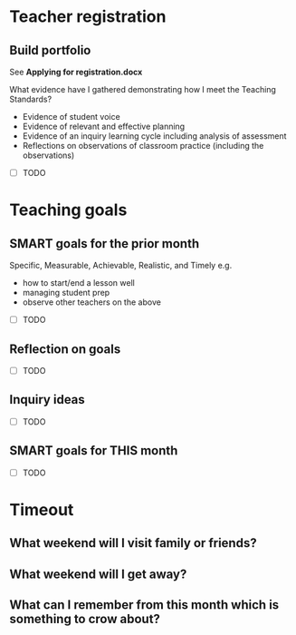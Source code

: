 
# Teacher registration

## Build portfolio

See **Applying for registration.docx**

What evidence have I gathered demonstrating how I meet the Teaching Standards?
- Evidence of student voice
- Evidence of relevant and effective planning
- Evidence of an inquiry learning cycle including analysis of assessment
- Reflections on observations of classroom practice (including the observations)
- [ ] TODO 

# Teaching goals

## SMART goals for the prior month
Specific, Measurable, Achievable, Realistic, and Timely
e.g. 
- how to start/end a lesson well
- managing student prep
- observe other teachers on the above

- [ ] TODO 
## Reflection on goals
- [ ] TODO 
## Inquiry ideas
- [ ] TODO 
## SMART goals for THIS month
- [ ] TODO 




# Timeout

## What weekend will I visit family or friends?



## What weekend will I get away?



## What can I remember from this month which is something to crow about?

